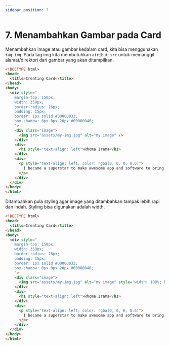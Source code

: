 ```yaml
---
sidebar_position: 7
---
```


# 7. Menambahkan Gambar pada Card

Menambahkan image atau gambar kedalam card, kita bisa menggunakan `tag img`. Pada tag img kita membutuhkan `atribut src` untuk memanggil alamat/direktori dari gambar yang akan ditampilkan.

```html {15} title="index.html"
<!DOCTYPE html>
<head>
  <title>Creating Card</title>
</head>
<body>
  <div style="
    margin-top: 150px;
    width: 350px;
    border-radius: 16px;
    padding: 15px;
    border: 1px solid #00000033;
    box-shadow: 0px 0px 20px #00000040;
    ">
    <div class="image">
      <img src="assets/my-img.jpg" alt="my image" />
    </div>
    <div>
      <h1 style="text-align: left">Rhoma Irama</h1>
    </div>
    <div>
      <p style="text-align: left; color: rgba(0, 0, 0, 0.6)">
        I became a superstar to make awesome app and software to bring new life for mankind.
      </p>
    </div>
  </div>
</body>
</html>
```

Ditambahkan pula styling agar image yang ditambahkan tampak lebih rapi dan indah. Styling bisa digunakan adalah width.

```html {15} title="index.html"
<!DOCTYPE html>
<head>
  <title>Creating Card</title>
</head>
<body>
  <div style="
    margin-top: 150px;
    width: 350px;
    border-radius: 16px;
    padding: 15px;
    border: 1px solid #00000033;
    box-shadow: 0px 0px 20px #00000040;
    ">
    <div class="image">
      <img src="assets/my-img.jpg" alt="my image" style="width: 100%; border-radius: 16px" />
    </div>
    <div>
      <h1 style="text-align: left">Rhoma Irama</h1>
    </div>
    <div>
      <p style="text-align: left; color: rgba(0, 0, 0, 0.6)">
        I became a superstar to make awesome app and software to bring new life for mankind.
      </p>
    </div>
  </div>
</body>
</html>
```
